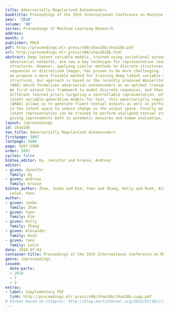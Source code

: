 ```yaml
---
title: Adversarially Regularized Autoencoders
booktitle: Proceedings of the 35th International Conference on Machine Learning
year: '2018'
volume: '80'
series: Proceedings of Machine Learning Research
address: 
month: 0
publisher: PMLR
pdf: http://proceedings.mlr.press/v80/zhao18b/zhao18b.pdf
url: http://proceedings.mlr.press/v80/zhao2018b.html
abstract: Deep latent variable models, trained using variational autoencoders or generative
  adversarial networks, are now a key technique for representation learning of continuous
  structures. However, applying similar methods to discrete structures, such as text
  sequences or discretized images, has proven to be more challenging. In this work,
  we propose a more flexible method for training deep latent variable models of discrete
  structures. Our approach is based on the recently proposed Wasserstein Autoencoder
  (WAE) which formalizes adversarial autoencoders as an optimal transport problem.
  We first extend this framework to model discrete sequences, and then further explore
  different learned priors targeting a controllable representation. Unlike many other
  latent variable generative models for text, this adversarially regularized autoencoder
  (ARAE) allows us to generate fluent textual outputs as well as perform manipulations
  in the latent space to induce change in the output space. Finally we show that the
  latent representation can be trained to perform unaligned textual style transfer,
  giving improvements both in automatic measures and human evaluation.
layout: inproceedings
id: zhao18b
tex_title: Adversarially Regularized Autoencoders
firstpage: 5897
lastpage: 5906
page: 5897-5906
order: 5897
cycles: false
bibtex_editor: Dy, Jennifer and Krause, Andreas
editor:
- given: Jennifer
  family: Dy
- given: Andreas
  family: Krause
bibtex_author: Zhao, Junbo and Kim, Yoon and Zhang, Kelly and Rush, Alexander and
  LeCun, Yann
author:
- given: Junbo
  family: Zhao
- given: Yoon
  family: Kim
- given: Kelly
  family: Zhang
- given: Alexander
  family: Rush
- given: Yann
  family: LeCun
date: 2018-07-03
container-title: Proceedings of the 35th International Conference on Machine Learning
genre: inproceedings
issued:
  date-parts:
  - 2018
  - 7
  - 3
extras:
- label: Supplementary PDF
  link: http://proceedings.mlr.press/v80/zhao18b/zhao18b-supp.pdf
# Format based on citeproc: http://blog.martinfenner.org/2013/07/30/citeproc-yaml-for-bibliographies/
---
```

